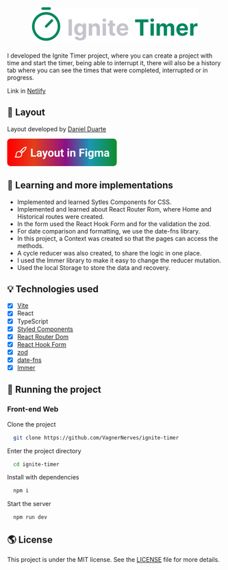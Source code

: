 <h1 align="center">
  <img alt="Ignite Timer" title="Ignite Timer" src="./src/assets/ignitetime-logo.svg" />
</h1>

I developed the Ignite Timer project, where you can create a project with time and start the timer, being able to interrupt it, there will also be a history tab where you can see the times that were completed, interrupted or in progress.

Link in [Netlify](https://ignite-timer-vagnernerves.netlify.app/)

<!-- ## 🎥 Implementation Video

In the GitHub edit, drag the video that it already puts on github itself. -->

## 🎨 Layout

Layout developed by [Daniel Duarte](https://www.linkedin.com/in/daniel2d/)

[![Layout in Figma](https://github.com/VagnerNerves/default-readme/blob/main/assets/layout-in-figma.svg)](<https://www.figma.com/file/SlxVpkmvu5t8jl0lHQPeYj/Ignite-Timer-(Community)?node-id=0%3A1>)

## 👏 Learning and more implementations

- Implemented and learned Sytles Components for CSS.
- Implemented and learned about React Router Rom, where Home and Historical routes were created.
- In the form used the React Hook Form and for the validation the zod.
- For date comparison and formatting, we use the date-fns library.
- In this project, a Context was created so that the pages can access the methods.
- A cycle reducer was also created, to share the logic in one place.
- I used the Immer library to make it easy to change the reducer mutation.
- Used the local Storage to store the data and recovery.

## 💡 Technologies used

- [x] [Vite](https://vitejs.dev/)
- [x] React
- [x] TypeScript
- [x] [Styled Components](https://styled-components.com/)
- [x] [React Router Dom](https://github.com/remix-run/react-router)
- [x] [React Hook Form](https://react-hook-form.com/)
- [x] [zod](https://github.com/colinhacks/zod)
- [x] [date-fns](https://date-fns.org/)
- [x] [Immer](https://github.com/immerjs/immer)

## 🚀 Running the project

<!-- ### Back-end

Clone the project

```bash
  git clone https://link-para-o-projeto
```

Enter the project directory

```bash
  cd my-project
```

Install with dependencies

```bash
  npm install
```

Start the server

```bash
  npm run start
``` -->

### Front-end Web

Clone the project

```bash
  git clone https://github.com/VagnerNerves/ignite-timer
```

Enter the project directory

```bash
  cd ignite-timer
```

Install with dependencies

```bash
  npm i
```

Start the server

```bash
  npm run dev
```

<!-- ## 📝 Routes

[![Run in Postman](https://github.com/VagnerNerves/default-readme/blob/main/assets/run-in-postman.svg)](https://app.getpostman.com/run-collection/link) -->

## 🌎 License

This project is under the MIT license. See the [LICENSE](https://github.com/VagnerNerves/ignite-timer/blob/master/LICENSE) file for more details.
